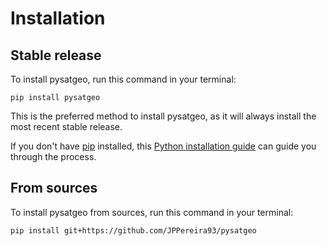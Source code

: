 # Installation

## Stable release

To install pysatgeo, run this command in your terminal:

```
pip install pysatgeo
```

This is the preferred method to install pysatgeo, as it will always install the most recent stable release.

If you don't have [pip](https://pip.pypa.io) installed, this [Python installation guide](http://docs.python-guide.org/en/latest/starting/installation/) can guide you through the process.

## From sources

To install pysatgeo from sources, run this command in your terminal:

```
pip install git+https://github.com/JPPereira93/pysatgeo
```
